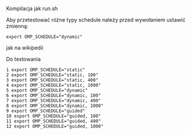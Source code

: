 Kompilacja jak run.sh

Aby przetestować różne typy schedule należy przed wywołaniem ustawić zmienną:

```
export OMP_SCHEDULE="dynamic" 
```

jak na wikipedii

Do testowania

```
1 export OMP_SCHEDULE="static"
2 export OMP_SCHEDULE="static, 100"
3 export OMP_SCHEDULE="static, 400"
4 export OMP_SCHEDULE="static, 1000"
5 export OMP_SCHEDULE="dynamic"
6 export OMP_SCHEDULE="dynamic, 100"
7 export OMP_SCHEDULE="dynamic, 400"
8 export OMP_SCHEDULE="dynamic, 1000"
9 export OMP_SCHEDULE="guided"
10 export OMP_SCHEDULE="guided, 100"
11 export OMP_SCHEDULE="guided, 400"
12 export OMP_SCHEDULE="guided, 1000"
```
